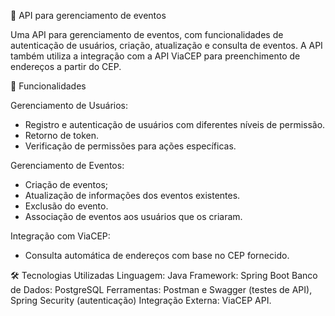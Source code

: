📅 API para gerenciamento de eventos

Uma API para gerenciamento de eventos, com funcionalidades de autenticação de usuários, criação, atualização e consulta de eventos. A API também utiliza a integração com a API ViaCEP para preenchimento de endereços a partir do CEP.

🚀 Funcionalidades

Gerenciamento de Usuários:
- Registro e autenticação de usuários com diferentes níveis de permissão.
- Retorno de token.
- Verificação de permissões para ações específicas.
  
Gerenciamento de Eventos:
- Criação de eventos; 
- Atualização de informações dos eventos existentes.
- Exclusão do evento.
- Associação de eventos aos usuários que os criaram.
  
Integração com ViaCEP:
- Consulta automática de endereços com base no CEP fornecido.

🛠️ Tecnologias Utilizadas
Linguagem: Java
Framework: Spring Boot
Banco de Dados: PostgreSQL
Ferramentas: Postman e Swagger (testes de API), Spring Security (autenticação)
Integração Externa: ViaCEP API.
